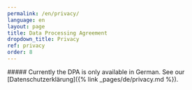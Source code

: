 ```yaml
---
permalink: /en/privacy/
language: en
layout: page 
title: Data Processing Agreement 
dropdown_title: Privacy
ref: privacy
order: 8
---
```


<div class="c-page-content-md-center" markdown="1">
##### Currently the DPA is only available in German. See our [Datenschutzerklärung]({% link _pages/de/privacy.md %}).
</div>
